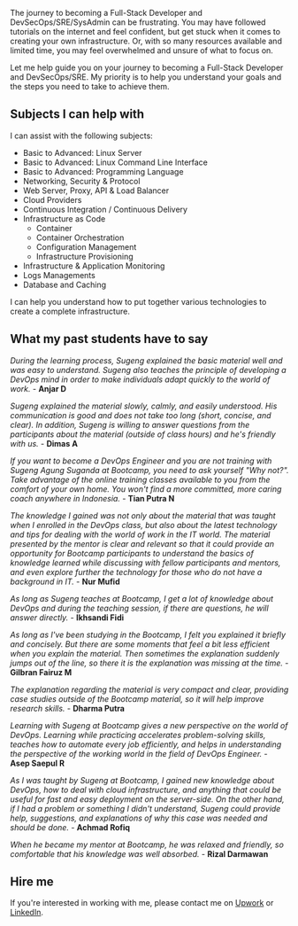 The journey to becoming a Full-Stack Developer and DevSecOps/SRE/SysAdmin can be frustrating. You may have followed tutorials on the internet and feel confident, but get stuck when it comes to creating your own infrastructure. Or, with so many resources available and limited time, you may feel overwhelmed and unsure of what to focus on.

Let me help guide you on your journey to becoming a Full-Stack Developer and DevSecOps/SRE. My priority is to help you understand your goals and the steps you need to take to achieve them.

## Subjects I can help with

I can assist with the following subjects:

- Basic to Advanced: Linux Server
- Basic to Advanced: Linux Command Line Interface
- Basic to Advanced: Programming Language
- Networking, Security & Protocol
- Web Server, Proxy, API & Load Balancer
- Cloud Providers
- Continuous Integration / Continuous Delivery
- Infrastructure as Code
  - Container
  - Container Orchestration
  - Configuration Management
  - Infrastructure Provisioning
- Infrastructure & Application Monitoring
- Logs Managements
- Database and Caching

I can help you understand how to put together various technologies to create a complete infrastructure.

## What my past students have to say

*During the learning process, Sugeng explained the basic material well and was easy to understand. Sugeng also teaches the principle of developing a DevOps mind in order to make individuals adapt quickly to the world of work.* - **Anjar D**

*Sugeng explained the material slowly, calmly, and easily understood. His communication is good and does not take too long (short, concise, and clear). In addition, Sugeng is willing to answer questions from the participants about the material (outside of class hours) and he's friendly with us.* - **Dimas A**

*If you want to become a DevOps Engineer and you are not training with Sugeng Agung Suganda at Bootcamp, you need to ask yourself "Why not?". Take advantage of the online training classes available to you from the comfort of your own home. You won't find a more committed, more caring coach anywhere in Indonesia.* - **Tian Putra N**

*The knowledge I gained was not only about the material that was taught when I enrolled in the DevOps class, but also about the latest technology and tips for dealing with the world of work in the IT world. The material presented by the mentor is clear and relevant so that it could provide an opportunity for Bootcamp participants to understand the basics of knowledge learned while discussing with fellow participants and mentors, and even explore further the technology for those who do not have a background in IT.* - **Nur Mufid**

*As long as Sugeng teaches at Bootcamp, I get a lot of knowledge about DevOps and during the teaching session, if there are questions, he will answer directly.* - **Ikhsandi Fidi**

*As long as I've been studying in the Bootcamp, I felt you explained it briefly and concisely. But there are some moments that feel a bit less efficient when you explain the material. Then sometimes the explanation suddenly jumps out of the line, so there it is the explanation was missing at the time.* - **Gilbran Fairuz M**

*The explanation regarding the material is very compact and clear, providing case studies outside of the Bootcamp material, so it will help improve research skills.* - **Dharma Putra**

*Learning with Sugeng at Bootcamp gives a new perspective on the world of DevOps. Learning while practicing accelerates problem-solving skills, teaches how to automate every job efficiently, and helps in understanding the perspective of the working world in the field of DevOps Engineer.* - **Asep Saepul R**

*As I was taught by Sugeng at Bootcamp, I gained new knowledge about DevOps, how to deal with cloud infrastructure, and anything that could be useful for fast and easy deployment on the server-side. On the other hand, if I had a problem or something I didn't understand, Sugeng could provide help, suggestions, and explanations of why this case was needed and should be done.* - **Achmad Rofiq**

*When he became my mentor at Bootcamp, he was relaxed and friendly, so comfortable that his knowledge was well absorbed.* - **Rizal Darmawan**

## Hire me

If you're interested in working with me, please contact me on [Upwork](https://www.upwork.com/freelancers/~01613415730ea0a278) or [LinkedIn](https://linkedin.com/in/sgnd).
